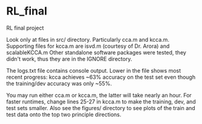 # RL_final
RL final project

Look only at files in src/ directory. Particularly cca.m and kcca.m. Supporting files for kcca.m are isvd.m (courtesy of Dr.
Arora) and scalableKCCA.m
Other standalone software packages were tested, they didn't work, thus they are in the IGNORE directory. 

The logs.txt file contains console output. Lower in the file shows most recent progress: kcca achieves ~63% accuracy on the test
set even though the training/dev accuracy was only ~55%. 

You may run either cca.m or kcca.m, the latter will take nearly an hour. For faster runtimes, change lines 25-27 in kcca.m
to make the training, dev, and test sets smaller. Also see the figures/ directory to see plots of the train and test data onto
the top two principle directions. 
